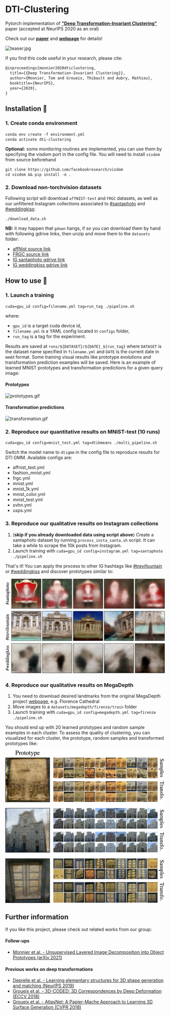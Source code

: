 # DTI-Clustering

Pytorch implementation of [**"Deep Transformation-Invariant 
Clustering"**](https://arxiv.org/abs/2006.11132) paper (accepted at NeurIPS 2020 as an oral)

Check out our [**paper**](https://arxiv.org/abs/2006.11132) and 
[**webpage**](http://imagine.enpc.fr/~monniert/DTIClustering) for details!

![teaser.jpg](http://imagine.enpc.fr/~monniert/DTIClustering/teaser.jpg)

If you find this code useful in your research, please cite:

```
@inproceedings{monnier2020dticlustering,
  title={{Deep Transformation-Invariant Clustering}},
  author={Monnier, Tom and Groueix, Thibault and Aubry, Mathieu},
  booktitle={NeurIPS},
  year={2020},
}
```

## Installation :construction_worker:

### 1. Create conda environment

```
conda env create -f environment.yml
conda activate dti-clustering
```

**Optional:** some monitoring routines are implemented, you can use them by specifying the 
visdom port in the config file. You will need to install `visdom` from source beforehand

```
git clone https://github.com/facebookresearch/visdom
cd visdom && pip install -e .
```

### 2. Download non-torchvision datasets

Following script will download `affNIST-test` and `FRGC` datasets, as well as our unfiltered 
Instagram collections associated to 
[#santaphoto](https://www.instagram.com/explore/tags/santaphoto/) and 
[#weddingkiss](https://www.instagram.com/explore/tags/weddingkiss/):

```
./download_data.sh
```

**NB:** it may happen that `gdown` hangs, if so you can download them by hand with following 
gdrive links, then unzip and move them to the `datasets` folder:

- [affNist source
  link](https://www.cs.toronto.edu/~tijmen/affNIST/32x/transformed/test.mat.zip)
- [FRGC source
  link](https://github.com/XifengGuo/JULE-Torch/blob/master/datasets/FRGC/data4torch.h5)
- [IG santaphoto gdrive 
  link](https://drive.google.com/file/d/1tv5-\_Iz-LD6-FqFxF67py9ot97BOZbUc/view?usp=sharing)
- [IG weddingkiss gdrive 
  link](https://drive.google.com/file/d/1OCLvojYDomLnI6zP6QghgIkZ8PWwmqCD/view?usp=sharing)


## How to use :rocket:

### 1. Launch a training

```
cuda=gpu_id config=filename.yml tag=run_tag ./pipeline.sh
```

where:
- `gpu_id` is a target cuda device id,
- `filename.yml` is a YAML config located in `configs` folder,
- `run_tag` is a tag for the experiment.

Results are saved at `runs/${DATASET}/${DATE}_${run_tag}` where `DATASET` is the dataset name 
specified in `filename.yml` and `DATE` is the current date in `mmdd` format. Some training 
visual results like prototype evolutions and transformation prediction examples will be 
saved. Here is an example of learned MNIST prototypes and transformation predictions for a 
given query image:

#### Prototypes

![prototypes.gif](./examples/prototypes.gif)

#### Transformation predictions

![transformation.gif](./examples/transformation.gif)

### 2. Reproduce our quantitative results on MNIST-test (10 runs)

```
cuda=gpu_id config=mnist_test.yml tag=dtikmeans ./multi_pipeline.sh
```

Switch the model name to `dtigmm` in the config file to reproduce results for DTI GMM. 
Available configs are:

- affnist_test.yml
- fashion_mnist.yml
- frgc.yml
- mnist.yml
- mnist_1k.yml
- mnist_color.yml
- mnist_test.yml
- svhn.yml
- usps.yml

### 3. Reproduce our qualitative results on Instagram collections

1. (**skip if you already downloaded data using script above**) Create a santaphoto dataset 
   by running `process_insta_santa.sh` script. It can take a while to scrape the 10k posts 
   from Instagram.
2. Launch training with `cuda=gpu_id config=instagram.yml tag=santaphoto ./pipeline.sh`

That's it! You can apply the process to other IG hashtags like 
[#trevifountain](https://www.instagram.com/explore/tags/trevifountain/) or
[#weddingkiss](https://www.instagram.com/explore/tags/weddingkiss/) and discover 
prototypes similar to:

![instagram.jpg](./examples/instagram.jpg)

### 4. Reproduce our qualitative results on MegaDepth

1. You need to download desired landmarks from the original MegaDepth project 
   [webpage](https://www.cs.cornell.edu/projects/megadepth/), e.g. Florence 
   Cathedral
2. Move images to a `datasets/megadepth/firenze/train` folder
3. Launch training with `cuda=gpu_id config=megadepth.yml tag=firenze ./pipeline.sh`

You should end up with 20 learned prototypes and random sample examples in each cluster. To 
assess the quality of clustering, you can visualized for each cluster, the prototype, random 
samples and transformed prototypes like:

![firenze.jpg](./examples/firenze.jpg)

## Further information

If you like this project, please check out related works from our group:

#### Follow-ups

- [Monnier et al. - Unsupervised Layered Image Decomposition into Object Prototypes (arXiv 
  2021)](https://arxiv.org/abs/2104.14575)

#### Previous works on deep transformations

- [Deprelle et al. - Learning elementary structures for 3D shape generation and matching 
  (NeurIPS 2019)](https://arxiv.org/abs/1908.04725)
- [Groueix et al. - 3D-CODED: 3D Correspondences by Deep Deformation (ECCV
  2018)](https://arxiv.org/abs/1806.05228)
- [Groueix et al. - AtlasNet: A Papier-Mache Approach to Learning 3D Surface Generation (CVPR 
  2018)](https://arxiv.org/abs/1802.05384)
